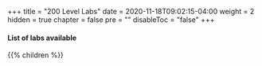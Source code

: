 +++
title = "200 Level Labs"
date = 2020-11-18T09:02:15-04:00
weight = 2
hidden = true
chapter = false
pre = ""
disableToc = "false"
+++

#### List of labs available
{{% children %}}
